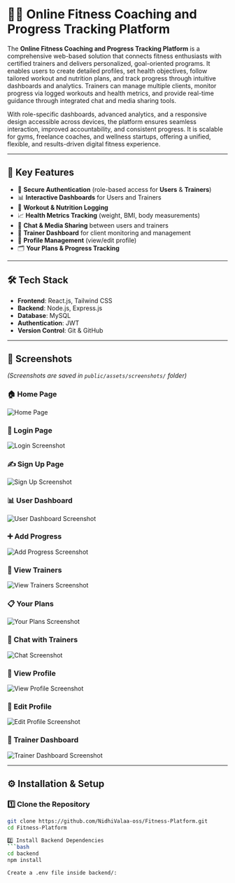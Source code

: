 # 🏋️‍♀️ Online Fitness Coaching and Progress Tracking Platform

The **Online Fitness Coaching and Progress Tracking Platform** is a comprehensive web-based solution that connects fitness enthusiasts with certified trainers and delivers personalized, goal-oriented programs. It enables users to create detailed profiles, set health objectives, follow tailored workout and nutrition plans, and track progress through intuitive dashboards and analytics. Trainers can manage multiple clients, monitor progress via logged workouts and health metrics, and provide real-time guidance through integrated chat and media sharing tools.

With role-specific dashboards, advanced analytics, and a responsive design accessible across devices, the platform ensures seamless interaction, improved accountability, and consistent progress. It is scalable for gyms, freelance coaches, and wellness startups, offering a unified, flexible, and results-driven digital fitness experience.

---

## 🚀 Key Features
- 🔑 **Secure Authentication** (role-based access for **Users** & **Trainers**)  
- 📊 **Interactive Dashboards** for Users and Trainers  
- 📝 **Workout & Nutrition Logging**  
- 📈 **Health Metrics Tracking** (weight, BMI, body measurements)  
- 💬 **Chat & Media Sharing** between users and trainers  
- 🎯 **Trainer Dashboard** for client monitoring and management  
- 🧾 **Profile Management** (view/edit profile)  
- 🗂️ **Your Plans & Progress Tracking**  

---

## 🛠️ Tech Stack
- **Frontend**: React.js, Tailwind CSS  
- **Backend**: Node.js, Express.js  
- **Database**: MySQL  
- **Authentication**: JWT  
- **Version Control**: Git & GitHub  

---

## 📸 Screenshots
*(Screenshots are saved in `public/assets/screenshots/` folder)*  

### 🏠 Home Page
![Home Page](public/assets/screenshots/Picture1.png)

### 🔐 Login Page
![Login Screenshot](public/assets/screenshots/Picture2.png)

### ✍️ Sign Up Page
![Sign Up Screenshot](public/assets/screenshots/Picture3.png)

### 📊 User Dashboard
![User Dashboard Screenshot](public/assets/screenshots/Picture4.png)

### ➕ Add Progress
![Add Progress Screenshot](public/assets/screenshots/Picture5.png)

### 👀 View Trainers
![View Trainers Screenshot](public/assets/screenshots/Picture6.png)

### 📋 Your Plans
![Your Plans Screenshot](public/assets/screenshots/Picture7.png)

### 💬 Chat with Trainers
![Chat Screenshot](public/assets/screenshots/Picture8.png)

### 👤 View Profile
![View Profile Screenshot](public/assets/screenshots/Picture10.png)

### 👤 Edit Profile
![Edit Profile Screenshot](public/assets/screenshots/Picture11.png)

### 🎯 Trainer Dashboard
![Trainer Dashboard Screenshot](public/assets/screenshots/Picture12.png)

---

## ⚙️ Installation & Setup

### 1️⃣ Clone the Repository
```bash
git clone https://github.com/NidhiValaa-oss/Fitness-Platform.git
cd Fitness-Platform

2️⃣ Install Backend Dependencies
```bash
cd backend
npm install

Create a .env file inside backend/:


